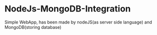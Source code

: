 # NodeJs-MongoDB-Integration
Simple WebApp, has been made by nodeJS(as server side language) and MongoDB(storing database) 
